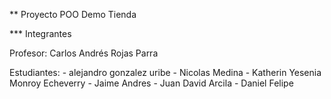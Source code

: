 ** Proyecto POO Demo Tienda

*** Integrantes

Profesor: Carlos Andrés Rojas Parra

Estudiantes:
    - alejandro gonzalez uribe 
    - Nicolas Medina
    - Katherin Yesenia Monroy Echeverry 
    - Jaime Andres
    - Juan David Arcila
    - Daniel Felipe 
